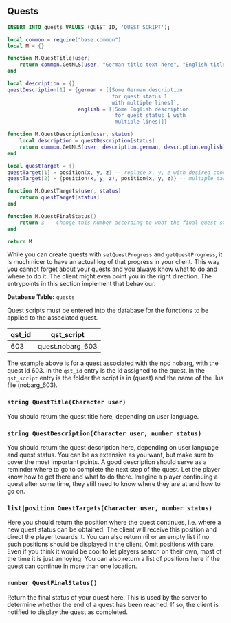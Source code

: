 ## Quests

```sql
INSERT INTO quests VALUES (QUEST_ID, 'QUEST_SCRIPT');
```

```lua
local common = require("base.common")
local M = {}

function M.QuestTitle(user)
    return common.GetNLS(user, "German title text here", "English title text here")
end

local description = {}
questDescription[1] = {german = [[Some German description
                                  for quest status 1
                                  with multiple lines]],
                       english = [[Some English description
                                   for quest status 1 with
                                   multiple lines]]}

function M.QuestDescription(user, status)
    local description = questDescription[status]
    return common.GetNLS(user, description.german, description.english)
end

local questTarget = {}
questTarget[1] = position(x, y, z) -- replace x, y, z with desired coordinates
questTarget[2] = {position(x, y, z), position(x, y, z)} -- multiple targets

function M.QuestTargets(user, status)
    return questTarget[status]
end

function M.QuestFinalStatus()
    return 3 -- Change this number according to what the final quest status is.
end

return M
```
While you can create quests with `setQuestProgress` and `getQuestProgress`, it is much nicer to have an
actual log of that progress in your client. This way you cannot forget about your quests and you always
know what to do and where to do it. The client might even point you in the right direction. The entrypoints in this
section implement that behaviour.

**Database Table:** `quests`

Quest scripts must be entered into the database for the functions to be applied to the associated quest.

|qst_id|qst_script|
|------|----------|
|603|quest.nobarg_603|

The example above is for a quest associated with the npc nobarg, with the quest id 603. In the `qst_id` entry is the id
assigned to the quest. In the `qst_script` entry is the folder the script is in (quest) and the name of the .lua file
(nobarg_603).

### `string QuestTitle(Character user)`

You should return the quest title here, depending on user language.

### `string QuestDescription(Character user, number status)`

You should return the quest description here, depending on user language and quest status.
You can be as extensive as you want, but make sure to cover the most important points. A
good description should serve as a reminder where to go to complete the next step of the
quest. Let the player know how to get there and what to do there. Imagine a player continuing
a quest after some time, they still need to know where they are at and how to go on.

### `list|position QuestTargets(Character user, number status)`

Here you should return the position where the quest continues, i.e. where a new quest status
can be obtained. The client will receive this position and direct the player towards it. You
can also return nil or an empty list if no such positions should be displayed in the client.
Omit positions with care. Even if you think it would be cool to let players search on their
own, most of the time it is just annoying. You can also return a list of positions here if the
quest can continue in more than one location.

### `number QuestFinalStatus()`

Return the final status of your quest here. This is used by the server to determine whether the
end of a quest has been reached. If so, the client is notified to display the quest as completed.